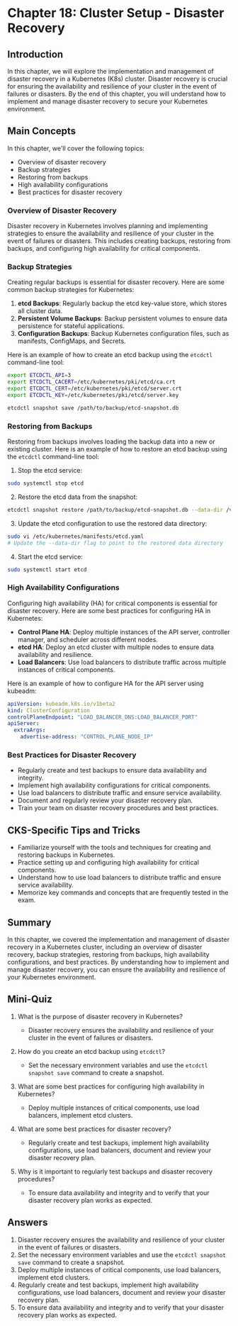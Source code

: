 # Chapter 18: Cluster Setup - Disaster Recovery

## Introduction

In this chapter, we will explore the implementation and management of disaster recovery in a Kubernetes (K8s) cluster. Disaster recovery is crucial for ensuring the availability and resilience of your cluster in the event of failures or disasters. By the end of this chapter, you will understand how to implement and manage disaster recovery to secure your Kubernetes environment.

## Main Concepts

In this chapter, we'll cover the following topics:
- Overview of disaster recovery
- Backup strategies
- Restoring from backups
- High availability configurations
- Best practices for disaster recovery

### Overview of Disaster Recovery

Disaster recovery in Kubernetes involves planning and implementing strategies to ensure the availability and resilience of your cluster in the event of failures or disasters. This includes creating backups, restoring from backups, and configuring high availability for critical components.

### Backup Strategies

Creating regular backups is essential for disaster recovery. Here are some common backup strategies for Kubernetes:

1. **etcd Backups**: Regularly backup the etcd key-value store, which stores all cluster data.
2. **Persistent Volume Backups**: Backup persistent volumes to ensure data persistence for stateful applications.
3. **Configuration Backups**: Backup Kubernetes configuration files, such as manifests, ConfigMaps, and Secrets.

Here is an example of how to create an etcd backup using the `etcdctl` command-line tool:

```sh
export ETCDCTL_API=3
export ETCDCTL_CACERT=/etc/kubernetes/pki/etcd/ca.crt
export ETCDCTL_CERT=/etc/kubernetes/pki/etcd/server.crt
export ETCDCTL_KEY=/etc/kubernetes/pki/etcd/server.key

etcdctl snapshot save /path/to/backup/etcd-snapshot.db
```

### Restoring from Backups

Restoring from backups involves loading the backup data into a new or existing cluster. Here is an example of how to restore an etcd backup using the `etcdctl` command-line tool:

1. Stop the etcd service:

```sh
sudo systemctl stop etcd
```

2. Restore the etcd data from the snapshot:

```sh
etcdctl snapshot restore /path/to/backup/etcd-snapshot.db --data-dir /var/lib/etcd
```

3. Update the etcd configuration to use the restored data directory:

```sh
sudo vi /etc/kubernetes/manifests/etcd.yaml
# Update the --data-dir flag to point to the restored data directory
```

4. Start the etcd service:

```sh
sudo systemctl start etcd
```

### High Availability Configurations

Configuring high availability (HA) for critical components is essential for disaster recovery. Here are some best practices for configuring HA in Kubernetes:

- **Control Plane HA**: Deploy multiple instances of the API server, controller manager, and scheduler across different nodes.
- **etcd HA**: Deploy an etcd cluster with multiple nodes to ensure data availability and resilience.
- **Load Balancers**: Use load balancers to distribute traffic across multiple instances of critical components.

Here is an example of how to configure HA for the API server using kubeadm:

```yaml
apiVersion: kubeadm.k8s.io/v1beta2
kind: ClusterConfiguration
controlPlaneEndpoint: "LOAD_BALANCER_DNS:LOAD_BALANCER_PORT"
apiServer:
  extraArgs:
    advertise-address: "CONTROL_PLANE_NODE_IP"
```

### Best Practices for Disaster Recovery

- Regularly create and test backups to ensure data availability and integrity.
- Implement high availability configurations for critical components.
- Use load balancers to distribute traffic and ensure service availability.
- Document and regularly review your disaster recovery plan.
- Train your team on disaster recovery procedures and best practices.

## CKS-Specific Tips and Tricks

- Familiarize yourself with the tools and techniques for creating and restoring backups in Kubernetes.
- Practice setting up and configuring high availability for critical components.
- Understand how to use load balancers to distribute traffic and ensure service availability.
- Memorize key commands and concepts that are frequently tested in the exam.

## Summary

In this chapter, we covered the implementation and management of disaster recovery in a Kubernetes cluster, including an overview of disaster recovery, backup strategies, restoring from backups, high availability configurations, and best practices. By understanding how to implement and manage disaster recovery, you can ensure the availability and resilience of your Kubernetes environment.

## Mini-Quiz

1. What is the purpose of disaster recovery in Kubernetes?
   - Disaster recovery ensures the availability and resilience of your cluster in the event of failures or disasters.

2. How do you create an etcd backup using `etcdctl`?
   - Set the necessary environment variables and use the `etcdctl snapshot save` command to create a snapshot.

3. What are some best practices for configuring high availability in Kubernetes?
   - Deploy multiple instances of critical components, use load balancers, implement etcd clusters.

4. What are some best practices for disaster recovery?
   - Regularly create and test backups, implement high availability configurations, use load balancers, document and review your disaster recovery plan.

5. Why is it important to regularly test backups and disaster recovery procedures?
   - To ensure data availability and integrity and to verify that your disaster recovery plan works as expected.

## Answers

1. Disaster recovery ensures the availability and resilience of your cluster in the event of failures or disasters.
2. Set the necessary environment variables and use the `etcdctl snapshot save` command to create a snapshot.
3. Deploy multiple instances of critical components, use load balancers, implement etcd clusters.
4. Regularly create and test backups, implement high availability configurations, use load balancers, document and review your disaster recovery plan.
5. To ensure data availability and integrity and to verify that your disaster recovery plan works as expected.
